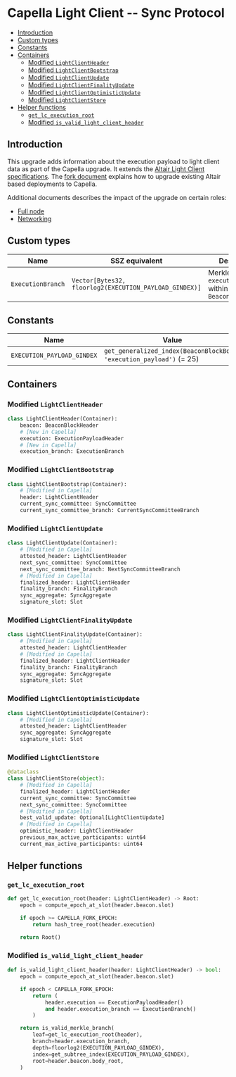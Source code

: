 # Capella Light Client -- Sync Protocol

<!-- mdformat-toc start --slug=github --no-anchors --maxlevel=6 --minlevel=2 -->

- [Introduction](#introduction)
- [Custom types](#custom-types)
- [Constants](#constants)
- [Containers](#containers)
  - [Modified `LightClientHeader`](#modified-lightclientheader)
  - [Modified `LightClientBootstrap`](#modified-lightclientbootstrap)
  - [Modified `LightClientUpdate`](#modified-lightclientupdate)
  - [Modified `LightClientFinalityUpdate`](#modified-lightclientfinalityupdate)
  - [Modified `LightClientOptimisticUpdate`](#modified-lightclientoptimisticupdate)
  - [Modified `LightClientStore`](#modified-lightclientstore)
- [Helper functions](#helper-functions)
  - [`get_lc_execution_root`](#get_lc_execution_root)
  - [Modified `is_valid_light_client_header`](#modified-is_valid_light_client_header)

<!-- mdformat-toc end -->

## Introduction

This upgrade adds information about the execution payload to light client data
as part of the Capella upgrade. It extends the
[Altair Light Client specifications](../../altair/light-client/sync-protocol.md).
The [fork document](./fork.md) explains how to upgrade existing Altair based
deployments to Capella.

Additional documents describes the impact of the upgrade on certain roles:

- [Full node](./full-node.md)
- [Networking](./p2p-interface.md)

## Custom types

| Name              | SSZ equivalent                                         | Description                                                   |
| ----------------- | ------------------------------------------------------ | ------------------------------------------------------------- |
| `ExecutionBranch` | `Vector[Bytes32, floorlog2(EXECUTION_PAYLOAD_GINDEX)]` | Merkle branch of `execution_payload` within `BeaconBlockBody` |

## Constants

| Name                       | Value                                                                |
| -------------------------- | -------------------------------------------------------------------- |
| `EXECUTION_PAYLOAD_GINDEX` | `get_generalized_index(BeaconBlockBody, 'execution_payload')` (= 25) |

## Containers

### Modified `LightClientHeader`

```python
class LightClientHeader(Container):
    beacon: BeaconBlockHeader
    # [New in Capella]
    execution: ExecutionPayloadHeader
    # [New in Capella]
    execution_branch: ExecutionBranch
```

### Modified `LightClientBootstrap`

```python
class LightClientBootstrap(Container):
    # [Modified in Capella]
    header: LightClientHeader
    current_sync_committee: SyncCommittee
    current_sync_committee_branch: CurrentSyncCommitteeBranch
```

### Modified `LightClientUpdate`

```python
class LightClientUpdate(Container):
    # [Modified in Capella]
    attested_header: LightClientHeader
    next_sync_committee: SyncCommittee
    next_sync_committee_branch: NextSyncCommitteeBranch
    # [Modified in Capella]
    finalized_header: LightClientHeader
    finality_branch: FinalityBranch
    sync_aggregate: SyncAggregate
    signature_slot: Slot
```

### Modified `LightClientFinalityUpdate`

```python
class LightClientFinalityUpdate(Container):
    # [Modified in Capella]
    attested_header: LightClientHeader
    # [Modified in Capella]
    finalized_header: LightClientHeader
    finality_branch: FinalityBranch
    sync_aggregate: SyncAggregate
    signature_slot: Slot
```

### Modified `LightClientOptimisticUpdate`

```python
class LightClientOptimisticUpdate(Container):
    # [Modified in Capella]
    attested_header: LightClientHeader
    sync_aggregate: SyncAggregate
    signature_slot: Slot
```

### Modified `LightClientStore`

```python
@dataclass
class LightClientStore(object):
    # [Modified in Capella]
    finalized_header: LightClientHeader
    current_sync_committee: SyncCommittee
    next_sync_committee: SyncCommittee
    # [Modified in Capella]
    best_valid_update: Optional[LightClientUpdate]
    # [Modified in Capella]
    optimistic_header: LightClientHeader
    previous_max_active_participants: uint64
    current_max_active_participants: uint64
```

## Helper functions

### `get_lc_execution_root`

```python
def get_lc_execution_root(header: LightClientHeader) -> Root:
    epoch = compute_epoch_at_slot(header.beacon.slot)

    if epoch >= CAPELLA_FORK_EPOCH:
        return hash_tree_root(header.execution)

    return Root()
```

### Modified `is_valid_light_client_header`

```python
def is_valid_light_client_header(header: LightClientHeader) -> bool:
    epoch = compute_epoch_at_slot(header.beacon.slot)

    if epoch < CAPELLA_FORK_EPOCH:
        return (
            header.execution == ExecutionPayloadHeader()
            and header.execution_branch == ExecutionBranch()
        )

    return is_valid_merkle_branch(
        leaf=get_lc_execution_root(header),
        branch=header.execution_branch,
        depth=floorlog2(EXECUTION_PAYLOAD_GINDEX),
        index=get_subtree_index(EXECUTION_PAYLOAD_GINDEX),
        root=header.beacon.body_root,
    )
```
